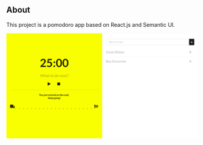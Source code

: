 ## About
This project is a pomodoro app based on React.js and Semantic UI.

![Demo](./public/images/1.png)
